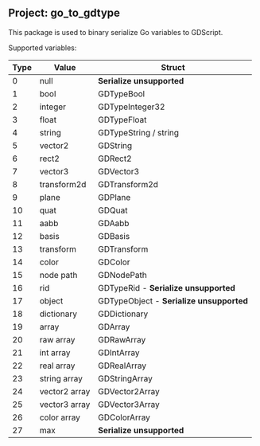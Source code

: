 Project: go_to_gdtype
------------------------

This package is used to binary serialize Go variables to GDScript.

Supported variables:

Type | Value | Struct |
-----|-------|--------|
0  | null    | **Serialize unsupported**
1  | bool | GDTypeBool
2  | integer | GDTypeInteger32
3  | float | GDTypeFloat
4  | string | GDTypeString / string
5  | vector2 | GDString
6  | rect2 | GDRect2
7  | vector3 | GDVector3
8  | transform2d | GDTransform2d
9  | plane | GDPlane
10 | quat | GDQuat
11 | aabb | GDAabb
12 | basis | GDBasis
13 | transform | GDTransform
14 | color | GDColor
15 | node path | GDNodePath
16 | rid | GDTypeRid - **Serialize unsupported**
17 | object | GDTypeObject - **Serialize unsupported**
18 | dictionary | GDDictionary
19 | array | GDArray
20 | raw array | GDRawArray
21 | int array | GDIntArray
22 | real array | GDRealArray
23 | string array | GDStringArray
24 | vector2 array | GDVector2Array
25 | vector3 array | GDVector3Array
26 | color array | GDColorArray
27 | max | **Serialize unsupported**
